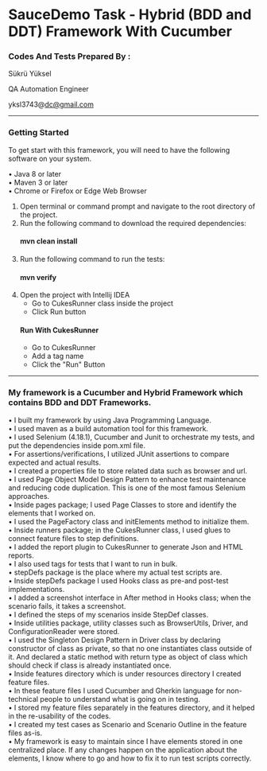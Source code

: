 # SauceDemo Task - Hybrid (BDD and DDT) Framework With Cucumber

### Codes And Tests Prepared By :
Sükrü Yüksel

QA Automation Engineer

yksl3743@dc@gmail.com
___
### Getting Started
To get start with this framework, you will need to have the following software on your system.

• Java 8 or later \
• Maven 3 or later \
• Chrome or Firefox or Edge Web Browser
1. Open terminal or command prompt and navigate to the root directory of the project.
2. Run the following command to download the required dependencies:
   #### mvn clean install
3. Run the following command to run the tests:
   #### mvn verify
4. Open the project with Intellij IDEA
    - Go to CukesRunner class inside the project
    - Click Run button
   #### Run With CukesRunner
    - Go to CukesRunner
    - Add a tag name
    - Click the "Run" Button
___
### My framework is a Cucumber and Hybrid Framework which contains BDD and DDT Frameworks.
• I built my framework by using Java Programming Language.\
• I used maven as a build automation tool for this framework.\
• I used Selenium (4.18.1), Cucumber and Junit to orchestrate my tests, and put the dependencies inside pom.xml file.\
• For assertions/verifications, I utilized JUnit assertions to compare expected and actual results.\
• I created a properties file to store related data such as browser and url.\
• I used Page Object Model Design Pattern to enhance test maintenance and reducing code duplication. This is one of the most famous Selenium approaches.\
• Inside pages package; I used Page Classes to store and identify the elements that I worked on.\
• I used the PageFactory class and initElements method to initialize them.\
• Inside runners package; in the CukesRunner class, I used glues to connect feature files to step definitions.\
• I added the report plugin to CukesRunner to generate Json and HTML reports.\
• I also used tags for tests that I want to run in bulk.\
• stepDefs package is the place where my actual test scripts are.\
• Inside stepDefs package I used Hooks class as pre-and post-test implementations.\
• I added a screenshot interface in After method in Hooks class; when the scenario fails, it takes a screenshot.\
• I defined the steps of my scenarios inside StepDef classes.\
• Inside utilities package, utility classes such as BrowserUtils, Driver, and ConfigurationReader were stored.\
• I used the Singleton Design Pattern in Driver class by declaring constructor of class as private, so that no one instantiates class outside of it. And declared a static method with return type as object of class which should check if class is already instantiated once.\
• Inside features directory which is under resources directory I created feature files.\
• In these feature files I used Cucumber and Gherkin language for non-technical people to understand what is going on in testing.\
• I stored my feature files separately in the features directory, and it helped in the re-usability of the codes.\
• I created my test cases as Scenario and Scenario Outline in the feature files as-is.\
• My framework is easy to maintain since I have elements stored in one centralized place. If any changes happen on the application about the elements, I know where to go and how to fix it to run test scripts correctly.